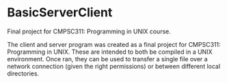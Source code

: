# BasicServerClient
Final project for CMPSC311: Programming in UNIX course.

The client and server program was created as a final project for CMPSC311: Programming in UNIX. These are intended to both be compiled in a UNIX environment.
Once ran, they can be used to transfer a single file over a network connection (given the right permissions) or between different local directories.

